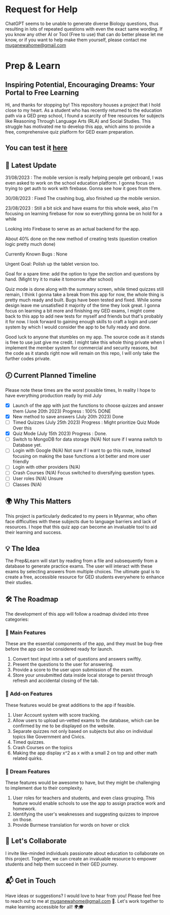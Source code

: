 # Request for Help

ChatGPT seems to be unable to generate diverse Biology questions, thus resulting in lots of repeated questions with even the exact same wording. If you know any other AI or Tool (Free to use) that can do better please let me know, or if you want to help make them yourself, please contact me [muganewahome@gmail.com](mailto:muganewahome@gmail.com)

# Prep & Learn

<!-- ![Prep & Learn](./public/assets/imgs/logo-no-background.png) -->

## Inspiring Potential, Encouraging Dreams: Your Portal to Free Learning

Hi, and thanks for stopping by! This repository houses a project that I hold close to my heart. As a student who has recently returned to the education path via a GED prep school, I found a scarcity of free resources for subjects like Reasoning Through Language Arts (RLA) and Social Studies. This struggle has motivated me to develop this app, which aims to provide a free, comprehensive quiz platform for GED exam preparation.

## You can test it [here](https://prep-learn.vercel.app/)

## 📝 Latest Update

31/08/2023 : The mobile version is really helping people get onboard, I was even asked to work on the school education platform. I gonna focus on trying to get auth to work with firebase. Gonna see how it goes from there.

30/08/2023 : Fixed The crashing bug, also finished up the mobile version.

23/08/2023 : Still a bit sick and have exams for this whole week, also I'm focusing on learning firebase for now so everything gonna be on hold for a while

Looking into Firebase to serve as an actual backend for the app.

About 40% done on the new method of creating tests (question creation logic pretty much done)

Currently Known Bugs : None

Urgent Goal: Polish up the tablet version too.

Goal for a spare time: add the option to type the section and questions by hand. (Might try it to make it tomorrow after school)

Quiz mode is done along with the summary screen, while timed quizzes still remain, I think I gonna take a break from this app for now, the whole thing is pretty much ready and built. Bugs have been tested and fixed. While some design leave me unsatisfied it majority of the time they look great. I gonna focus on learning a bit more and finishing my GED exams, I might come back to this app to add new tests for myself and friends but that's probably it for now. I look forward to gaining enough skills to craft a login and user system by which I would consider the app to be fully ready and done.

Good luck to anyone that stumbles on my app. The source code as it stands is free to use just give me credit. I might take this whole thing private when I implement the member system for commercial and security reasons, but the code as it stands right now will remain on this repo, I will only take the further codes private.

## 🕖 Current Planned Timeline

Please note these times are the worst possible times, In reality I hope to have everything production ready by mid July

- [x] Launch of the app with just the functions to choose quizzes and answer them (June 20th 2023) Progress : 100% DONE
- [x] New method to save answers (July 20th 2023) Done
- [ ] Timed Quizzes (July 25th 2023) Progress : Might prioritize Quiz Mode Over this
- [x] Quiz Mode (July 15th 2023) Progress : Done.
- [ ] Switch to MongoDB for data storage (N/A) Not sure if I wanna switch to Database yet.
- [ ] Login with Google (N/A) Not sure if I want to go this route, instead focusing on making the base functions a lot better and more user friendly
- [ ] Login with other providers (N/A)
- [ ] Crash Courses (N/A) Focus switched to diversifying question types.
- [ ] User roles (N/A) Unsure
- [ ] Classes (N/A)

## 🌍 Why This Matters

This project is particularly dedicated to my peers in Myanmar, who often face difficulties with these subjects due to language barriers and lack of resources. I hope that this quiz app can become an invaluable tool to aid their learning and success.

## 💡 The Idea

The Prep&Learn will start by reading from a file and subsequently from a database to generate practice exams. The user will interact with these exams by selecting answers from multiple choices. The ultimate goal is to create a free, accessible resource for GED students everywhere to enhance their studies.

## 🛠️ The Roadmap

The development of this app will follow a roadmap divided into three categories:

### 🎯 Main Features

These are the essential components of the app, and they must be bug-free before the app can be considered ready for launch.

1. Convert text input into a set of questions and answers swiftly.
2. Present the questions to the user for answering.
3. Provide a score to the user upon submission of the exam.
4. Store your unsubmitted data inside local storage to persist through refresh and accidental closing of the tab.

### 🎈 Add-on Features

These features would be great additions to the app if feasible.

1. User Account system with score tracking.
2. Allow users to upload un-vetted exams to the database, which can be confirmed by me to be displayed on the website.
3. Separate quizzes not only based on subjects but also on individual topics like Government and Civics.
4. Timed quizzes.
5. Crash Courses on the topics
6. Making the app display x^2 as x with a small 2 on top and other math related quirks.

### 🌈 Dream Features

These features would be awesome to have, but they might be challenging to implement due to their complexity.

1. User roles for teachers and students, and even class grouping. This feature would enable schools to use the app to assign practice work and homework.
2. Identifying the user's weaknesses and suggesting quizzes to improve on those.
3. Provide Burmese translation for words on hover or click

## 🤝 Let's Collaborate

I invite like-minded individuals passionate about education to collaborate on this project. Together, we can create an invaluable resource to empower students and help them succeed in their GED journey.

## 📬 Get in Touch

Have ideas or suggestions? I would love to hear from you! Please feel free to reach out to me at [muganewahome@gmail.com](mailto:muganewahome@gmail.com) 📧. Let's work together to make learning accessible for all! 🌍🎓

